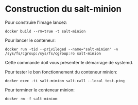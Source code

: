 # Construction du salt-minion

Pour construire l'image lancez:

```shell
docker build --rm=true -t salt-minion
```

Pour lancer le conteneur:

```shell
docker run -tid --privileged --name="salt-minion" -v /sys/fs/cgroup:/sys/fs/cgroup:ro salt-minion
```

Cette commande doit vous présenter le démarrage de systemd.

Pour tester le bon fonctionnement du conteneur minion:

```shell
docker exec -ti salt-minion salt-call --local test.ping
```

Pour terminer le conteneur minion:

```shell
docker rm -f salt-minion
```
